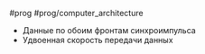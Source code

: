 #prog #prog/computer_architecture

- Данные по обоим фронтам синхроимпульса
- Удвоенная скорость передачи данных
